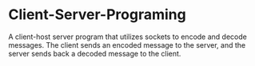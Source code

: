 # Client-Server-Programing
A client-host server program that utilizes sockets to encode and decode messages. The client sends an encoded message to the server, and the server sends back a decoded message to the client.
